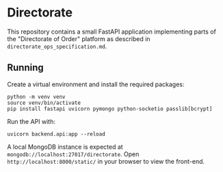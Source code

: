 # Directorate

This repository contains a small FastAPI application implementing parts of the
"Directorate of Order" platform as described in `directorate_ops_specification.md`.

## Running

Create a virtual environment and install the required packages:

```
python -m venv venv
source venv/bin/activate
pip install fastapi uvicorn pymongo python-socketio passlib[bcrypt]
```

Run the API with:

```
uvicorn backend.api:app --reload
```

A local MongoDB instance is expected at `mongodb://localhost:27017/directorate`.
Open `http://localhost:8000/static/` in your browser to view the front-end.
